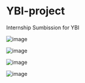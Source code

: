 # YBI-project
Internship Sumbission for YBI

![image](https://user-images.githubusercontent.com/83526473/219561343-34d110ef-42fc-4ee0-8e99-65786ca1eb1c.png)


![image](https://user-images.githubusercontent.com/83526473/219561387-42dd359a-64c2-4ad0-8fa1-45e6ca27c05c.png)


![image](https://user-images.githubusercontent.com/83526473/219561421-d5d4ec59-374d-43bb-b4eb-11c61806e7d3.png)


![image](https://user-images.githubusercontent.com/83526473/219561466-71faf9e8-2c0c-4f07-b611-cc6f678c4f4b.png)
